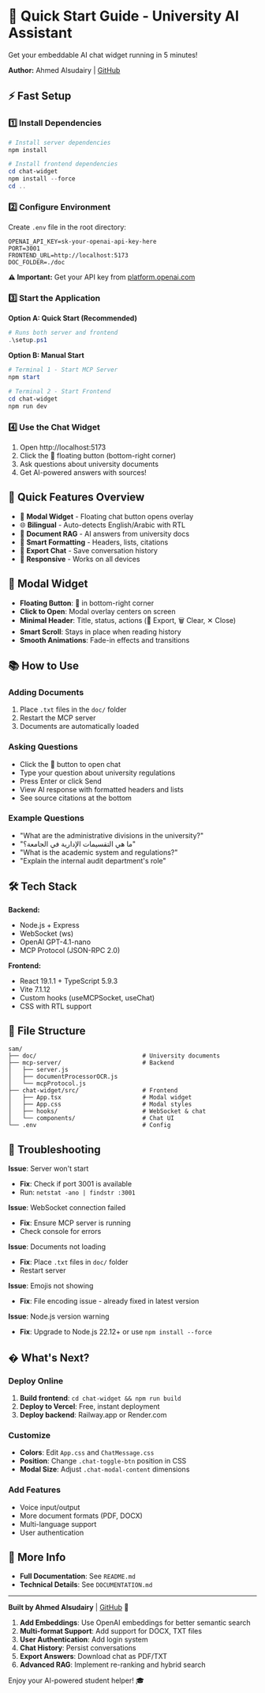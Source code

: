 # 🚀 Quick Start Guide - University AI Assistant

Get your embeddable AI chat widget running in 5 minutes!

**Author:** Ahmed Alsudairy | [GitHub](https://github.com/AhmedAlsudairy/chat-utas)

## ⚡ Fast Setup

### 1️⃣ Install Dependencies

```powershell
# Install server dependencies
npm install

# Install frontend dependencies
cd chat-widget
npm install --force
cd ..
```

### 2️⃣ Configure Environment

Create `.env` file in the root directory:

```env
OPENAI_API_KEY=sk-your-openai-api-key-here
PORT=3001
FRONTEND_URL=http://localhost:5173
DOC_FOLDER=./doc
```

**⚠️ Important:** Get your API key from [platform.openai.com](https://platform.openai.com/api-keys)

### 3️⃣ Start the Application

**Option A: Quick Start (Recommended)**

```powershell
# Runs both server and frontend
.\setup.ps1
```

**Option B: Manual Start**

```powershell
# Terminal 1 - Start MCP Server
npm start

# Terminal 2 - Start Frontend
cd chat-widget
npm run dev
```

### 4️⃣ Use the Chat Widget

1. Open http://localhost:5173
2. Click the 💬 floating button (bottom-right corner)
3. Ask questions about university documents
4. Get AI-powered answers with sources!

## 🎯 Quick Features Overview

- 💬 **Modal Widget** - Floating chat button opens overlay
- 🌐 **Bilingual** - Auto-detects English/Arabic with RTL
- 📄 **Document RAG** - AI answers from university docs
- 🎨 **Smart Formatting** - Headers, lists, citations
- 💾 **Export Chat** - Save conversation history
- 📱 **Responsive** - Works on all devices

## 🎨 Modal Widget

- **Floating Button**: 💬 in bottom-right corner
- **Click to Open**: Modal overlay centers on screen
- **Minimal Header**: Title, status, actions (💾 Export, 🗑️ Clear, ✕ Close)
- **Smart Scroll**: Stays in place when reading history
- **Smooth Animations**: Fade-in effects and transitions

## 📚 How to Use

### Adding Documents

1. Place `.txt` files in the `doc/` folder
2. Restart the MCP server
3. Documents are automatically loaded

### Asking Questions

- Click the 💬 button to open chat
- Type your question about university regulations
- Press Enter or click Send
- View AI response with formatted headers and lists
- See source citations at the bottom

### Example Questions

- "What are the administrative divisions in the university?"
- "ما هي التقسيمات الإدارية في الجامعة؟"
- "What is the academic system and regulations?"
- "Explain the internal audit department's role"

## 🛠️ Tech Stack

**Backend:**
- Node.js + Express
- WebSocket (ws)
- OpenAI GPT-4.1-nano
- MCP Protocol (JSON-RPC 2.0)

**Frontend:**
- React 19.1.1 + TypeScript 5.9.3
- Vite 7.1.12
- Custom hooks (useMCPSocket, useChat)
- CSS with RTL support

## 📁 File Structure

```
sam/
├── doc/                              # University documents
├── mcp-server/                       # Backend
│   ├── server.js
│   ├── documentProcessorOCR.js
│   └── mcpProtocol.js
├── chat-widget/src/                  # Frontend
│   ├── App.tsx                       # Modal widget
│   ├── App.css                       # Modal styles
│   ├── hooks/                        # WebSocket & chat
│   └── components/                   # Chat UI
└── .env                              # Config
```

## 🐛 Troubleshooting

**Issue**: Server won't start
- **Fix**: Check if port 3001 is available
- Run: `netstat -ano | findstr :3001`

**Issue**: WebSocket connection failed
- **Fix**: Ensure MCP server is running
- Check console for errors

**Issue**: Documents not loading
- **Fix**: Place `.txt` files in `doc/` folder
- Restart server

**Issue**: Emojis not showing
- **Fix**: File encoding issue - already fixed in latest version

**Issue**: Node.js version warning
- **Fix**: Upgrade to Node.js 22.12+ or use `npm install --force`

## � What's Next?

### Deploy Online

1. **Build frontend**: `cd chat-widget && npm run build`
2. **Deploy to Vercel**: Free, instant deployment
3. **Deploy backend**: Railway.app or Render.com

### Customize

- **Colors**: Edit `App.css` and `ChatMessage.css`
- **Position**: Change `.chat-toggle-btn` position in CSS
- **Modal Size**: Adjust `.chat-modal-content` dimensions

### Add Features

- Voice input/output
- More document formats (PDF, DOCX)
- Multi-language support
- User authentication

## 📖 More Info

- **Full Documentation**: See `README.md`
- **Technical Details**: See `DOCUMENTATION.md`

---

**Built by Ahmed Alsudairy** | [GitHub](https://github.com/AhmedAlsudairy/chat-utas) 🚀

1. **Add Embeddings**: Use OpenAI embeddings for better semantic search
2. **Multi-format Support**: Add support for DOCX, TXT files
3. **User Authentication**: Add login system
4. **Chat History**: Persist conversations
5. **Export Answers**: Download chat as PDF/TXT
6. **Advanced RAG**: Implement re-ranking and hybrid search

Enjoy your AI-powered student helper! 🎓
